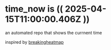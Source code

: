 # time_now is (( 2025-04-15T11:00:00.406Z ))

an automated repo that shows the currnent time

inspired by [breakingheatmap](https://github.com/breakingheatmap/breakingheatmap)